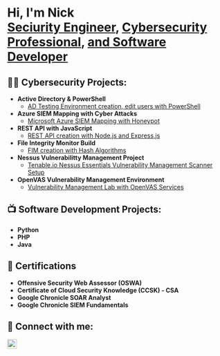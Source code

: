 <h1>Hi, I'm Nick <br/><a href="https://github.com/nwain2">Seciurity Engineer</a>, <a href="https://www.linkedin.com/in/nicholas-wainwright2">Cybersecurity Professional</a>, <a href="https://www.youtube.com/c/joshmadakor"> and Software Developer</a></h1>

<h2>👨‍💻 Cybersecurity Projects:</h2>

- <b>Active Directory & PowerShell</b>
  - [AD Testing Environment creation, edit users with PowerShell](https://github.com/nwain2/ADTestingEnvironment)
- <b>Azure SIEM Mapping with Cyber Attacks</b>
  - [Microsoft Azure SIEM Mapping with Honeypot](https://github.com/nwain2/ADTestingEnvironment)
- <b>REST API with JavaScript</b>
  - [REST API creation with Node.js and Express,js](https://github.com/nwain2/ADTestingEnvironment)
- <b>File Integrity Monitor Build</b>
  - [FIM creation with Hash Algorithms](https://github.com/nwain2/ADTestingEnvironment)
- <b>Nessus Vulnerabilitty Management Project</b>
  - [Tenable.io Nessus Essentials Vulnerability Management Scanner Setup](https://github.com/nwain2/ADTestingEnvironment)
- <b>OpenVAS Vulnerability Management Environment</b>
  - [Vulnerability Management Lab with OpenVAS Services](https://github.com/nwain2/ADTestingEnvironment)


<h2>📺 Software Development Projects:</h2>

- <b>Python</b>
- <b>PHP</b>
- <b>Java</b>

<h2>📄 Certifications</h2>

- <b>Offensive Security Web Assessor (OSWA)</b>
- <b>Certificate of Cloud Security Knowledge (CCSK) - CSA</b>
- <b>Google Chronicle SOAR Analyst</b>
- <b>Google Chronicle SIEM Fundamentals</b>

<h2> 🤳 Connect with me:</h2>

[<img align="left" alt="Nick Wainwright | LinkedIn" width="22px" src="https://cdn.jsdelivr.net/npm/simple-icons@v3/icons/linkedin.svg" />][linkedin]

[linkedin]: https://www.linkedin.com/in/nicholas-wainwright2

